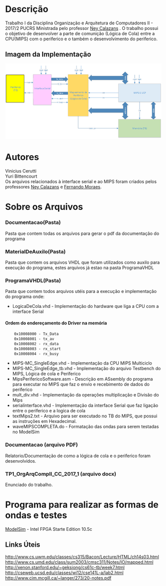 # Descrição #
Trabalho I da Disciplina Organização e Arquitetura de Computadores II - 2017/2 PUCRS Ministrada pelo professor [Ney Calazans](http://www.inf.pucrs.br/calazans/) . O trabalho possui o objetivo de desenvolver a parte de comunição (Lógica de Cola) entre a CPU(MIPS) com o periferico e o  também o desenvolvimento do periferico.
## Imagem da Implementação ##
<p align="center">
  <img src="https://github.com/viniCerutti/T1-Organizacao-e-Arquitetura-de-Computadores-II/blob/master/Documentacao/modelagemT1.png">
</p>

# Autores #
Vinicius Cerutti<br/>
Yuri Bittencourt<br/>
Os arquivos relacionados à interface serial e ao MIPS foram criados pelos professores [Ney Calazans](http://www.inf.pucrs.br/calazans/) e [Fernando Moraes](https://www.inf.pucrs.br/moraes/).
# Sobre os Arquivos
 ### Documentacao(Pasta) ###
 Pasta que contem todas os arquivos para gerar o pdf da documentação do programa
 ### MaterialDeAuxilo(Pasta) ###
 Pasta que contem os arquivos VHDL que foram utilizados como auxilo para execução do programa, estes arquivos já estao na pasta ProgramaVHDL
 ### ProgramaVHDL(Pasta) ###
 Pasta que contem todos arquivos utéis para a execução e implementação do programa onde:
* LogicaDeCola.vhd - Implementação do hardware que liga a CPU com a interface Serial
#### Ordem do endereçamento do Driver na memória ####

        0x10008000 - Tx_Data
        0x10008001 - tx_av
        0x10008002 - rx_data
        0x10008003 - rx_start
        0x10008004 - rx_busy

* MIPS-MC_SingleEdge.vhd - Implementação da CPU MIPS Multiciclo
* MIPS-MC_SingleEdge_tb.vhd - Implementação do arquivo Testbench do MIPS, Lógica de cola e Periferico
* MipsPerifericoSoftware.asm - Descrição em ASsembly do programa para executar no MIPS que faz o envio e recebimento de dados do periferico
* mult_div.vhd - Implementação da operações multiplicação e Divisão do Mips
* serialinterface.vhd - Implementação da interface Serial que faz ligação entre o periferico e a logica de cola
* textMips2.txt  - Arquivo para ser executado no TB do MIPS, que possui as instruções em Hexadecimal.
* waveMIPSCOMPLETA.do - Formatação das ondas para serem testadas no ModelSim
 ### Documentacao (arquivo PDF) ###
 Relatorio/Documentação de como a lógica de cola e o periferico foram desenvolvidos.
 ### TP1_OrgArqCompII_CC_2017_1 (arquivo docx) ###
 Enunciado do trabalho.

# Programa para realizar as formas de ondas e testes #
[ModelSim](https://www.altera.com/products/design-software/model---simulation/modelsim-altera-software.html) - Intel FPGA Starte Edition 10.5c

## Links Úteis ##

http://www.cs.uwm.edu/classes/cs315/Bacon/Lecture/HTML/ch14s03.html<br/>
http://www.cs.umd.edu/class/sum2003/cmsc311/Notes/IO/mapped.html<br/>
http://xenon.stanford.edu/~geksiong/cs61c-tb/week7.html<br/>
http://cseweb.ucsd.edu/classes/wi12/cse141L-a/lab2.html<br/>
http://www.cim.mcgill.ca/~langer/273/20-notes.pdf<br/>
